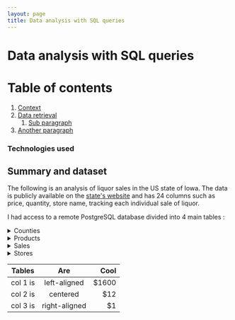 ```yaml
---
layout: page
title: Data analysis with SQL queries
---
```

# Data analysis with SQL queries


<a id="top"></a>

# Table of contents
1. [Context](#context)
2. [Data retrieval](#data-retrieval)
    1. [Sub paragraph](#subparagraph1)
3. [Another paragraph](#paragraph2)

### Technologies used

## Summary and dataset

The following is an analysis of liquor sales in the US state of Iowa. The data is publicly available on the [state's website](https://data.iowa.gov/Sales-Distribution/Iowa-Liquor-Sales/m3tr-qhgy) and has 24 columns such as price, quantity, store name, tracking each individual sale of liquor.

I had access to a remote PostgreSQL database divided into 4 main tables : 
<details>
<summary>Counties</summary>
 "county", "population"
</details>

<details>

<summary>Products</summary>

| Column name   |
|----------|
| item_no |
| category_name |
| item_description |
|vendor|
|vendor_name|
|bottle_size|
|pack|
|inner_pack|
|age|
|proof|
|list_date|
|upc|
|scc|
|bottle_price|
|shelf_price|
|case_cost|

</details>
<details>
<summary>Sales</summary>
 "county", "population"
</details>
<details>

<summary>Stores</summary>

| Tables   |      Are      |  Cool |
|----------|:-------------:|------:|
| col 1 is |  left-aligned | $1600 |
| col 2 is |    centered   |   $12 |
| col 3 is | right-aligned |    $1 |
</details>

| Tables   |      Are      |  Cool |
|----------|:-------------:|------:|
| col 1 is |  left-aligned | $1600 |
| col 2 is |    centered   |   $12 |
| col 3 is | right-aligned |    $1 |
    